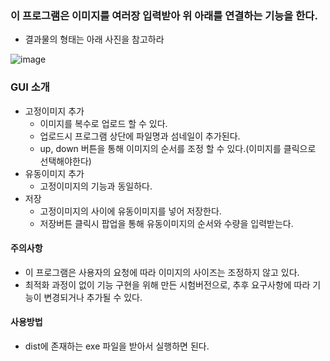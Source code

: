 ### 이 프로그램은 이미지를 여러장 입력받아 위 아래를 연결하는 기능을 한다.
 - 결과물의 형태는 아래 사진을 참고하라

![image](https://github.com/user-attachments/assets/91a193f4-89ac-4afb-940a-dee0377d561f)


### GUI 소개

- 고정이미지 추가
    - 이미지를 복수로 업로드 할 수 있다.
    - 업로드시 프로그램 상단에 파일명과 섬네일이 추가된다.
    - up, down 버튼을 통해 이미지의 순서를 조정 할 수 있다.(이미지를 클릭으로 선택해야한다)
- 유동이미지 추가
    - 고정이미지의 기능과 동일하다.
- 저장
    - 고정이미지의 사이에 유동이미지를 넣어 저장한다.
    - 저장버튼 클릭시 팝업을 통해 유동이미지의 순서와 수량을 입력받는다.


#### 주의사항

- 이 프로그램은 사용자의 요청에 따라 이미지의 사이즈는 조정하지 않고 있다.
- 최적화 과정이 없이 기능 구현을 위해 만든 시험버전으로, 추후 요구사항에 따라 기능이 변경되거나 추가될 수 있다.


#### 사용방법
- dist에 존재하는 exe 파일을 받아서 실행하면 된다.
